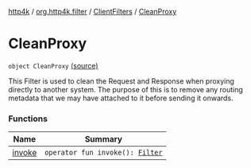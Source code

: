 [http4k](../../../index.md) / [org.http4k.filter](../../index.md) / [ClientFilters](../index.md) / [CleanProxy](./index.md)

# CleanProxy

`object CleanProxy` [(source)](https://github.com/http4k/http4k/blob/master/http4k-core/src/main/kotlin/org/http4k/filter/ClientFilters.kt#L161)

This Filter is used to clean the Request and Response when proxying directly to another system. The purpose
of this is to remove any routing metadata that we may have attached to it before sending it onwards.

### Functions

| Name | Summary |
|---|---|
| [invoke](invoke.md) | `operator fun invoke(): `[`Filter`](../../../org.http4k.core/-filter/index.md) |
